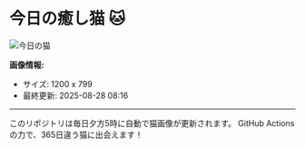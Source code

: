 # 今日の癒し猫 🐱

![今日の猫](https://cdn2.thecatapi.com/images/9k4.jpg)

**画像情報:**
- サイズ: 1200 x 799
- 最終更新: 2025-08-28 08:16

---

このリポジトリは毎日夕方5時に自動で猫画像が更新されます。
GitHub Actionsの力で、365日違う猫に出会えます！
